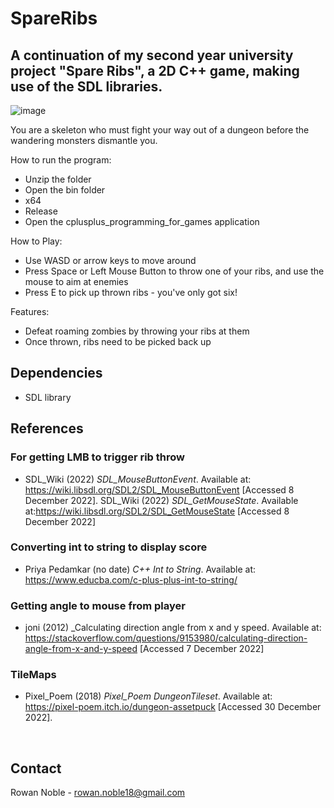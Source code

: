 # SpareRibs
## A continuation of my second year university project "Spare Ribs", a 2D C++ game, making use of the SDL libraries.


![image](https://user-images.githubusercontent.com/71770725/211113843-ce79af90-3794-4b3a-89fa-37a1d3568b8c.png)

You are a skeleton who must fight your way out of a dungeon before the wandering monsters dismantle you.

How to run the program:
* Unzip the folder
* Open the bin folder
* x64
* Release
* Open the cplusplus_programming_for_games application

How to Play:
* Use WASD or arrow keys to move around
* Press Space or Left Mouse Button to throw one of your ribs, and use the mouse to aim at enemies
* Press E to pick up thrown ribs - you've only got six!

Features:
* Defeat roaming zombies by throwing your ribs at them
* Once thrown, ribs need to be picked back up

## Dependencies
* SDL library




## References

### For getting LMB to trigger rib throw
* SDL_Wiki (2022) _SDL_MouseButtonEvent_. Available at: https://wiki.libsdl.org/SDL2/SDL_MouseButtonEvent  [Accessed 8 December 2022].
SDL_Wiki (2022) _SDL_GetMouseState_. Available at:https://wiki.libsdl.org/SDL2/SDL_GetMouseState [Accessed 8 December 2022]

### Converting int to string to display score
* Priya Pedamkar (no date) _C++ Int to String_. Available at: https://www.educba.com/c-plus-plus-int-to-string/

### Getting angle to mouse from player
* joni (2012) _Calculating direction angle from x and y speed. Available at: https://stackoverflow.com/questions/9153980/calculating-direction-angle-from-x-and-y-speed [Accessed 7 December 2022]

### TileMaps
* Pixel_Poem (2018) _Pixel_Poem DungeonTileset_. Available at: https://pixel-poem.itch.io/dungeon-assetpuck [Accessed 30 December 2022].

<br>

## Contact

Rowan Noble - rowan.noble18@gmail.com
